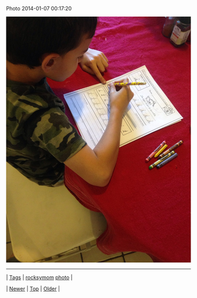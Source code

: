 <!--
title: Photo 2014-01-07 00
date: 2020-06-28T15:27:00.236Z
tags: rocksymom, photo
-->


Photo 2014-01-07 00:17:20

![](72493136974-0.jpg)

<!--BOTTOM-POST-NAVIGATION-->
---

| [Tags](tags.md) | [rocksymom](tag-rocksymom.md) [photo](tag-photo.md) |

| [Newer](72487349382.md) | [Top](index.md) | [Older](72498253501.md) |